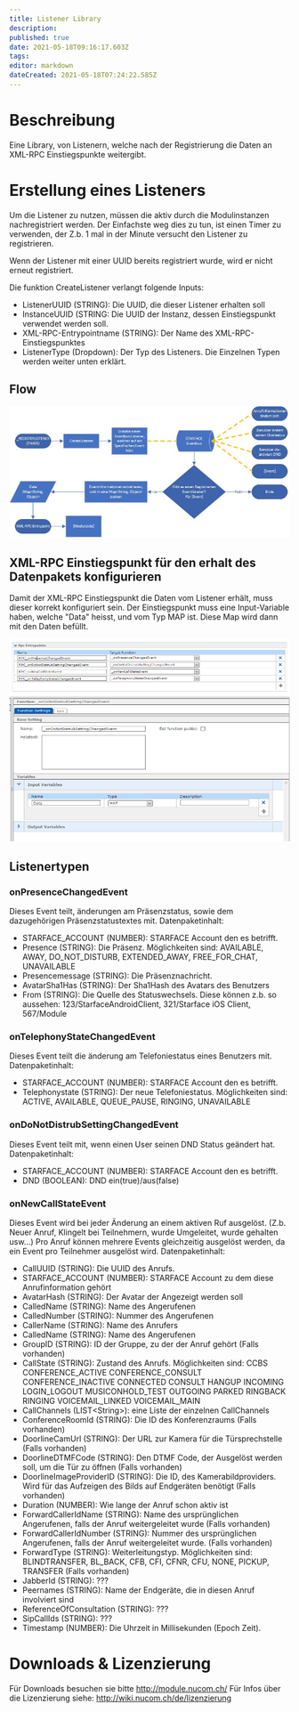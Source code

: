 ```yaml
---
title: Listener Library
description: 
published: true
date: 2021-05-18T09:16:17.603Z
tags: 
editor: markdown
dateCreated: 2021-05-18T07:24:22.585Z
---
```


# Beschreibung
Eine Library, von Listenern, welche nach der Registrierung die Daten an XML-RPC Einstiegspunkte weitergibt.

# Erstellung eines Listeners
Um die Listener zu nutzen, müssen die aktiv durch die Modulinstanzen nachregistriert werden. Der Einfachste weg dies zu tun, ist einen Timer zu verwenden, der Z.b. 1 mal in der Minute versucht den Listener zu registrieren.

Wenn der Listener mit einer UUID bereits registriert wurde, wird er nicht erneut registriert.

Die funktion CreateListener verlangt folgende Inputs:
- ListenerUUID (STRING): Die UUID, die dieser Listener erhalten soll
- InstanceUUID (STRING: Die UUID der Instanz, dessen Einstiegspunkt verwendet werden soll.
- XML-RPC-Entrypointname (STRING): Der Name des XML-RPC-Einstiegspunktes
- ListenerType (Dropdown): Der Typ des Listeners. Die Einzelnen Typen werden weiter unten erklärt.

## Flow

![Flow.jpg](/uploads/listener_library/Flow.jpg)

## XML-RPC Einstiegspunkt für den erhalt des Datenpakets konfigurieren
Damit der XML-RPC Einstiegspunkt die Daten vom Listener erhält, muss dieser korrekt konfiguriert sein.
Der Einstiegspunkt muss eine Input-Variable haben, welche "Data" heisst, und vom Typ MAP ist.
Diese Map wird dann mit den Daten befüllt.

![RPC-Entrypoints.PNG](/uploads/listener_library/RPC-Entrypoints.PNG)
![event_example.PNG](/uploads/listener_library/event_example.PNG)

## Listenertypen
### onPresenceChangedEvent
Dieses Event teilt, änderungen am Präsenzstatus, sowie dem dazugehörigen Präsenzstatustextes mit.
Datenpaketinhalt:
- STARFACE_ACCOUNT (NUMBER): STARFACE Account den es betrifft.
- Presence (STRING): Die Präsenz. Möglichkeiten sind: AVAILABLE, AWAY, DO_NOT_DISTURB, EXTENDED_AWAY, FREE_FOR_CHAT, UNAVAILABLE
- Presencemessage (STRING): Die Präsenznachricht.
- AvatarSha1Has (STRING): Der Sha1Hash des Avatars des Benutzers
- From (STRING): Die Quelle des Statuswechsels. Diese können z.b. so aussehen: 123/StarfaceAndroidClient, 321/Starface iOS Client, 567/Module

### onTelephonyStateChangedEvent
Dieses Event teilt die änderung am Telefoniestatus eines Benutzers mit.
Datenpaketinhalt:
- STARFACE_ACCOUNT (NUMBER): STARFACE Account den es betrifft.
- Telephonystate (STRING): Der neue Telefoniestatus. Möglichkeiten sind: ACTIVE, AVAILABLE, QUEUE_PAUSE, RINGING, UNAVAILABLE

### onDoNotDistrubSettingChangedEvent
Dieses Event teilt mit, wenn einen User seinen DND Status geändert hat.
Datenpaketinhalt:
- STARFACE_ACCOUNT (NUMBER): STARFACE Account den es betrifft.
- DND (BOOLEAN): DND ein(true)/aus(false)

### onNewCallStateEvent
Dieses Event wird bei jeder Änderung an einem aktiven Ruf ausgelöst. (Z.b. Neuer Anruf, Klingelt bei Teilnehmern, wurde Umgeleitet, wurde gehalten usw...)
Pro Anruf können mehrere Events gleichzeitig ausgelöst werden, da ein Event pro Teilnehmer ausgelöst wird.
Datenpaketinhalt:
- CallUUID (STRING): Die UUID des Anrufs.
- STARFACE_ACCOUNT (NUMBER): STARFACE Account zu dem diese Anrufinformation gehört
- AvatarHash (STRING): Der Avatar der Angezeigt werden soll
- CalledName (STRING): Name des Angerufenen
- CalledNumber (STRING): Nummer des Angerufenen
- CallerName (STRING): Name des Anrufers
- CalledName (STRING): Name des Angerufenen
- GroupID (STRING): ID der Gruppe, zu der der Anruf gehört (Falls vorhanden)
- CallState (STRING): Zustand des Anrufs. Möglichkeiten sind: CCBS CONFERENCE_ACTIVE CONFERENCE_CONSULT CONFERENCE_INACTIVE CONNECTED CONSULT HANGUP INCOMING LOGIN_LOGOUT MUSICONHOLD_TEST OUTGOING PARKED RINGBACK RINGING VOICEMAIL_LINKED VOICEMAIL_MAIN
- CallChannels (LIST\<String\>): eine Liste der einzelnen CallChannels
- ConferenceRoomId (STRING): Die ID des Konferenzraums (Falls vorhanden)
- DoorlineCamUrl (STRING): Der URL zur Kamera für die Türsprechstelle (Falls vorhanden)
- DoorlineDTMFCode (STRING): Den DTMF Code, der Ausgelöst werden soll, um die Tür zu öffnen (Falls vorhanden)
- DoorlineImageProviderID (STRING): Die ID, des Kamerabildproviders. Wird für das Aufzeigen des Bilds auf Endgeräten benötigt (Falls vorhanden)
- Duration (NUMBER): Wie lange der Anruf schon aktiv ist
- ForwardCallerIdName (STRING): Name des ursprünglichen Angerufenen, falls der Anruf weitergeleitet wurde (Falls vorhanden)
- ForwardCallerIdNumber (STRING): Nummer des ursprünglichen Angerufenen, falls der Anruf weitergeleitet wurde. (Falls vorhanden)
- ForwardType (STRING): Weiterleitungstyp. Möglichkeiten sind: BLINDTRANSFER, BL_BACK, CFB, CFI, CFNR, CFU, NONE, PICKUP, TRANSFER (Falls vorhanden)
- JabberId (STRING): ???
- Peernames (STRING): Name der Endgeräte, die in diesen Anruf involviert sind
- ReferenceOfConsultation (STRING): ???
- SipCallIds (STRING): ???
- Timestamp (NUMBER): Die Uhrzeit in Millisekunden (Epoch Zeit).

# Downloads & Lizenzierung
Für Downloads besuchen sie bitte http://module.nucom.ch/
Für Infos über die Lizenzierung siehe: http://wiki.nucom.ch/de/lizenzierung
